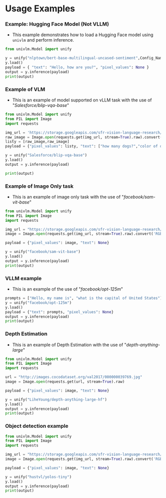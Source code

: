 # Usage Examples

### **Example: Hugging Face Model (Not VLLM)**
- This example demonstrates how to load a Hugging Face model using `univlm` and perform inference.
```python
from univlm.Model import unify  

y = unify("nlptown/bert-base-multilingual-uncased-sentiment",Config_Name = 'BertForNextSentencePrediction') # also try not providing Config_Name in cli
y.load()
payload = { "text": "Hello, how are you?", "pixel_values": None }
output = y.inference(payload)
print(output)
```
### **Example of VLM**
- This is an example of model supported on vLLM task with the use of "*Salesforce/blip-vqa-base*"
```python
from univlm.Model import unify  
from PIL import Image
import requests

img_url = 'https://storage.googleapis.com/sfr-vision-language-research/BLIP/demo.jpg' 
raw_image = Image.open(requests.get(img_url, stream=True).raw).convert('RGB')
listy = [raw_image,raw_image]
payload = {"pixel_values": listy, "text": ["how many dogs?","color of dog"]}

y = unify("Salesforce/blip-vqa-base")
y.load()
output = y.inference(payload)

print(output)
```
### **Example of Image Only task**
- This is an example of image only task with the use of "*facebook/sam-vit-base*"
```python
from univlm.Model import unify  
from PIL import Image
import requests

img_url = "https://storage.googleapis.com/sfr-vision-language-research/BLIP/demo.jpg"
image = Image.open(requests.get(img_url, stream=True).raw).convert('RGB')

payload = {"pixel_values": image, "text": None}

y = unify("facebook/sam-vit-base")
y.load()
output = y.inference(payload)
print(output)
```
### **VLLM example**
- This is an example of the use of "*facebook/opt-125m*"
```python
prompts = ["Hello, my name is", "what is the capital of United States"]
y = unify("facebook/opt-125m")
y.load()
payload = {"text": prompts, "pixel_values": None}
output = y.inference(payload)
print(output)
```
### **Depth Estimation**
- This is an example of Depth Estimation with the use of "*depth-anything-large*"
```python
from univlm.Model import unify  
from PIL import Image
import requests

url = "http://images.cocodataset.org/val2017/000000039769.jpg"
image = Image.open(requests.get(url, stream=True).raw)

payload = {"pixel_values": image, "text": None}

y = unify("LiheYoung/depth-anything-large-hf")
y.load()
output = y.inference(payload)
print(output)
```
### **Object detection example**
```python
from univlm.Model import unify  
from PIL import Image
import requests

img_url = "https://storage.googleapis.com/sfr-vision-language-research/BLIP/demo.jpg"
image = Image.open(requests.get(img_url, stream=True).raw).convert('RGB')

payload = {"pixel_values": image, "text": None}

y = unify("hustvl/yolos-tiny")
y.load()
output = y.inference(payload)
print(output)
```

